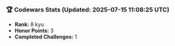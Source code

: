 ### 🏆 Codewars Stats (Updated: 2025-07-15 11:08:25 UTC)

- **Rank:** 8 kyu
- **Honor Points:** 3
- **Completed Challenges:** 1
